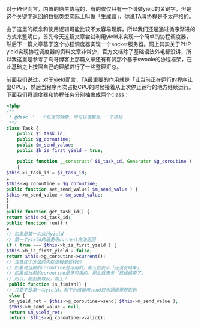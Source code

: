 对于PHP而言，内置的原生协程的，有的仅仅只有一个叫做yield的关键字，但是这个关键字返回的数据类型实际上叫做「生成器」，你说TA叫协程是不太严格的。

由于这里的概念和使用逻辑可能比较不太容易理解，所以我们还是通过循序渐进的方式来整明白，首先今天这篇文章尝试利用yield来实现一个简单的协程调度器，然后下一篇文章基于这个协程调度器实现一个socket服务器。网上其实关于PHP yield实现协程调度器的资料文章非常少，官方文档除了基础语法外毛都没讲，所以我这里是参考了鸟哥博客上那篇文章还有有赞那个基于swoole的协程框架，在此基础之上按照自己的理解进行了一些整理汇总。

前面我们说过，对于yield而言，TA最重要的作用就是「让当前正在运行的程序让出CPU」，然后当程序再次占据CPU的时候接着从上次停止运行的地方继续运行。下面我们将调度器和协程任务分别抽象成两个class：

```php
<?php
/**
 * @desc ： 一个任务的抽象，你可以理解为，一个协程
 **/
class Task {
	public $i_task_id;
	public $g_coroutine;
	public $m_send_value;
	public $b_is_first_yield = true;

	public function __construct( $i_task_id, Generator $g_coroutine )
	{
$this->i_task_id = $i_task_id;
م
$this->g_coroutine = $g_coroutine;
public function set_send_value( $m_send_value ) {
$this->m_send_value = $m_send_value;
}
}
public function get_task_id() {
return $this->i_task_id;
public function run() {
م
// 如果是第一次执行yield
// 第一个yield的值要用current方法返回
if ( true === $this->b_is_first_yield ) {
$this->b_is_first_yield = false;
return $this->g_coroutine->current();
// 注意这个方法的内在逻辑是这样的
// 如果说当前的coroutine是可用的，那么就表示「还没有结束」
// 如果说当前的coroutine是不可用的，那么就表示「已经结束了」
// 所以，前面要取反，加上！
 public function is_finish() {
// 只要不是第一次yield，剩下的值都用send双向通道里获取到
 else {
 Sm_yield_ret = $this->g_coroutine->send( $this->m_send_value );
 $this->m_send_value = null;
 return $m_yield_ret;
 return !$this->g_coroutine->valid();

```